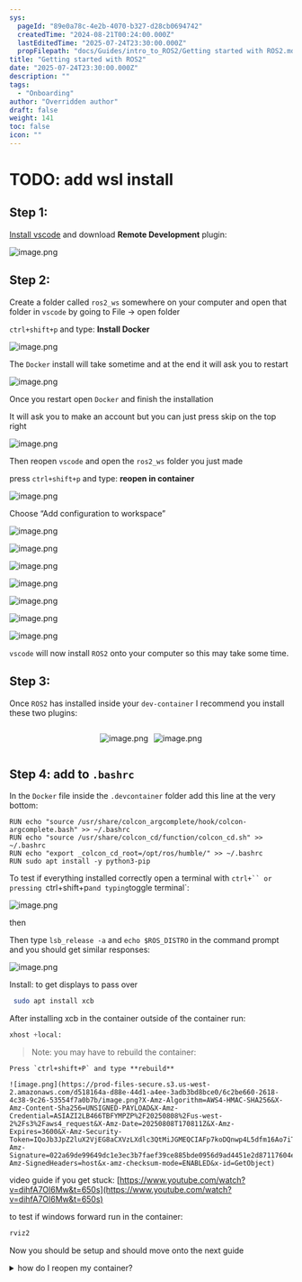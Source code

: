 ```yaml
---
sys:
  pageId: "89e0a78c-4e2b-4070-b327-d28cb0694742"
  createdTime: "2024-08-21T00:24:00.000Z"
  lastEditedTime: "2025-07-24T23:30:00.000Z"
  propFilepath: "docs/Guides/intro_to_ROS2/Getting started with ROS2.md"
title: "Getting started with ROS2"
date: "2025-07-24T23:30:00.000Z"
description: ""
tags:
  - "Onboarding"
author: "Overridden author"
draft: false
weight: 141
toc: false
icon: ""
---
```


# TODO: add wsl install

## Step 1:

[Install vscode](https://code.visualstudio.com/download) and download **Remote Development** plugin:

![image.png](https://prod-files-secure.s3.us-west-2.amazonaws.com/d518164a-d88e-44d1-a4ee-3adb3bd8bce0/efb52993-1881-4a40-b95e-6f020334f022/image.png?X-Amz-Algorithm=AWS4-HMAC-SHA256&X-Amz-Content-Sha256=UNSIGNED-PAYLOAD&X-Amz-Credential=ASIAZI2LB466XV3B4DUB%2F20250808%2Fus-west-2%2Fs3%2Faws4_request&X-Amz-Date=20250808T170805Z&X-Amz-Expires=3600&X-Amz-Security-Token=IQoJb3JpZ2luX2VjEG8aCXVzLXdlc3QtMiJGMEQCIFFXcezA9tMwWSzoqrxylf6voDDOb0Up7qRhTFYEorpaAiADOS7lbWXviVDASiMgLExUjeTO1fTDbLqw2wZNyMld0yqIBAio%2F%2F%2F%2F%2F%2F%2F%2F%2F%2F8BEAAaDDYzNzQyMzE4MzgwNSIMJnZ%2FTINjURYBfRnGKtwDPotTjlup1RuUKg%2FT0eaOkXaxRzVbU6QAYBoYcCbJ4%2Be60ZQ%2BrdxwtfN15mEvF7NjPpw0gps16CI0s2g8vKaFig3cviVge%2BPd9KUKb%2BxWUHN1KZLcHI5TVHU%2FMQ2gcL%2FpitRaWv0iQ15uH5IDbx8ka3u7WSdNx5gcOdetTwWYYkb1oHwlHRYI6Na%2B19GFRg%2BaTR0sCdkFbg8caAn57na4iFIpTBe%2BVYg5244Jmz4D6gUyghsTrn5%2BtCeOa%2Bb3mllGVoiAidDgKUk2H5WqaAC5E08ipZZAmQrTyREZiyYQZSASFST2U0NqnolzZOULJfmMHeikbfT9zSxTrBX7OWlFlU%2BriPJN2IrRnwDHPFynC4JOSd3kkQJWPHXmVnflPIBkItDhF1Dz%2BvwhpxgA5DgwB9Fl1nOL%2Fn5zCnktcoa6HzGGw%2BHRx9BzkB1837GERVnZOXXiVoykmnqv67fIz1V2qmQqVSGesaZi%2FbHvfRC5hO1U18tXVULPAw0BGq5OnpPibEg0wL3Z9ZwJjBDqFc%2BxCIoFudJuLX0Muihyv3fkJLQ4pTwu463qjxFLhJprRU1wjsoq2AToNoZrufDhN%2FkaTu1bda4LWbXhKFtzm95JUzrmCY%2Fa2aCZ2LJe0fMwuqfYxAY6pgGG20RR%2BfDzbOr9FbICd3vyv2spr2vjaJ%2BiQqVlVFwQzqWjKIC6KKWosSkwe1ioiVyLnX4ALXNA9zT9EOiclCP6SDb7HhPvpPSkSv7bJSgLzafFDpgMw3pqTB6i3wWqNvxp26DRBHg4RcJ%2FPFBD%2B%2BLMFtkD4mJoQ4VfAXtn4muyU4PwpWGg9H1ugVCbWx1a2kHGlf2TtYL0pK3uNz%2F0LCtuiAC9lyzq&X-Amz-Signature=a19785db29f1cd6704f404c31bf3f763b372c182c0a7ab28b70ee85c305307cf&X-Amz-SignedHeaders=host&x-amz-checksum-mode=ENABLED&x-id=GetObject)

## Step 2:

Create a folder called `ros2_ws` somewhere on your computer and open that folder in `vscode` by going to File → open folder 

`ctrl+shift+p` and type: **Install Docker**

![image.png](https://prod-files-secure.s3.us-west-2.amazonaws.com/d518164a-d88e-44d1-a4ee-3adb3bd8bce0/2269dc0e-1cd5-47ff-bceb-c04ad9b2eab0/image.png?X-Amz-Algorithm=AWS4-HMAC-SHA256&X-Amz-Content-Sha256=UNSIGNED-PAYLOAD&X-Amz-Credential=ASIAZI2LB466XV3B4DUB%2F20250808%2Fus-west-2%2Fs3%2Faws4_request&X-Amz-Date=20250808T170804Z&X-Amz-Expires=3600&X-Amz-Security-Token=IQoJb3JpZ2luX2VjEG8aCXVzLXdlc3QtMiJGMEQCIFFXcezA9tMwWSzoqrxylf6voDDOb0Up7qRhTFYEorpaAiADOS7lbWXviVDASiMgLExUjeTO1fTDbLqw2wZNyMld0yqIBAio%2F%2F%2F%2F%2F%2F%2F%2F%2F%2F8BEAAaDDYzNzQyMzE4MzgwNSIMJnZ%2FTINjURYBfRnGKtwDPotTjlup1RuUKg%2FT0eaOkXaxRzVbU6QAYBoYcCbJ4%2Be60ZQ%2BrdxwtfN15mEvF7NjPpw0gps16CI0s2g8vKaFig3cviVge%2BPd9KUKb%2BxWUHN1KZLcHI5TVHU%2FMQ2gcL%2FpitRaWv0iQ15uH5IDbx8ka3u7WSdNx5gcOdetTwWYYkb1oHwlHRYI6Na%2B19GFRg%2BaTR0sCdkFbg8caAn57na4iFIpTBe%2BVYg5244Jmz4D6gUyghsTrn5%2BtCeOa%2Bb3mllGVoiAidDgKUk2H5WqaAC5E08ipZZAmQrTyREZiyYQZSASFST2U0NqnolzZOULJfmMHeikbfT9zSxTrBX7OWlFlU%2BriPJN2IrRnwDHPFynC4JOSd3kkQJWPHXmVnflPIBkItDhF1Dz%2BvwhpxgA5DgwB9Fl1nOL%2Fn5zCnktcoa6HzGGw%2BHRx9BzkB1837GERVnZOXXiVoykmnqv67fIz1V2qmQqVSGesaZi%2FbHvfRC5hO1U18tXVULPAw0BGq5OnpPibEg0wL3Z9ZwJjBDqFc%2BxCIoFudJuLX0Muihyv3fkJLQ4pTwu463qjxFLhJprRU1wjsoq2AToNoZrufDhN%2FkaTu1bda4LWbXhKFtzm95JUzrmCY%2Fa2aCZ2LJe0fMwuqfYxAY6pgGG20RR%2BfDzbOr9FbICd3vyv2spr2vjaJ%2BiQqVlVFwQzqWjKIC6KKWosSkwe1ioiVyLnX4ALXNA9zT9EOiclCP6SDb7HhPvpPSkSv7bJSgLzafFDpgMw3pqTB6i3wWqNvxp26DRBHg4RcJ%2FPFBD%2B%2BLMFtkD4mJoQ4VfAXtn4muyU4PwpWGg9H1ugVCbWx1a2kHGlf2TtYL0pK3uNz%2F0LCtuiAC9lyzq&X-Amz-Signature=02f5f61d9faa9c5f5aba99559c84f1af0cf949125fdb48ac05c77f6dc3a93561&X-Amz-SignedHeaders=host&x-amz-checksum-mode=ENABLED&x-id=GetObject)

The `Docker` install will take sometime and at the end it will ask you to restart

![image.png](https://prod-files-secure.s3.us-west-2.amazonaws.com/d518164a-d88e-44d1-a4ee-3adb3bd8bce0/ed233f78-be33-4b1f-b89c-9c346c0e961e/image.png?X-Amz-Algorithm=AWS4-HMAC-SHA256&X-Amz-Content-Sha256=UNSIGNED-PAYLOAD&X-Amz-Credential=ASIAZI2LB466XV3B4DUB%2F20250808%2Fus-west-2%2Fs3%2Faws4_request&X-Amz-Date=20250808T170805Z&X-Amz-Expires=3600&X-Amz-Security-Token=IQoJb3JpZ2luX2VjEG8aCXVzLXdlc3QtMiJGMEQCIFFXcezA9tMwWSzoqrxylf6voDDOb0Up7qRhTFYEorpaAiADOS7lbWXviVDASiMgLExUjeTO1fTDbLqw2wZNyMld0yqIBAio%2F%2F%2F%2F%2F%2F%2F%2F%2F%2F8BEAAaDDYzNzQyMzE4MzgwNSIMJnZ%2FTINjURYBfRnGKtwDPotTjlup1RuUKg%2FT0eaOkXaxRzVbU6QAYBoYcCbJ4%2Be60ZQ%2BrdxwtfN15mEvF7NjPpw0gps16CI0s2g8vKaFig3cviVge%2BPd9KUKb%2BxWUHN1KZLcHI5TVHU%2FMQ2gcL%2FpitRaWv0iQ15uH5IDbx8ka3u7WSdNx5gcOdetTwWYYkb1oHwlHRYI6Na%2B19GFRg%2BaTR0sCdkFbg8caAn57na4iFIpTBe%2BVYg5244Jmz4D6gUyghsTrn5%2BtCeOa%2Bb3mllGVoiAidDgKUk2H5WqaAC5E08ipZZAmQrTyREZiyYQZSASFST2U0NqnolzZOULJfmMHeikbfT9zSxTrBX7OWlFlU%2BriPJN2IrRnwDHPFynC4JOSd3kkQJWPHXmVnflPIBkItDhF1Dz%2BvwhpxgA5DgwB9Fl1nOL%2Fn5zCnktcoa6HzGGw%2BHRx9BzkB1837GERVnZOXXiVoykmnqv67fIz1V2qmQqVSGesaZi%2FbHvfRC5hO1U18tXVULPAw0BGq5OnpPibEg0wL3Z9ZwJjBDqFc%2BxCIoFudJuLX0Muihyv3fkJLQ4pTwu463qjxFLhJprRU1wjsoq2AToNoZrufDhN%2FkaTu1bda4LWbXhKFtzm95JUzrmCY%2Fa2aCZ2LJe0fMwuqfYxAY6pgGG20RR%2BfDzbOr9FbICd3vyv2spr2vjaJ%2BiQqVlVFwQzqWjKIC6KKWosSkwe1ioiVyLnX4ALXNA9zT9EOiclCP6SDb7HhPvpPSkSv7bJSgLzafFDpgMw3pqTB6i3wWqNvxp26DRBHg4RcJ%2FPFBD%2B%2BLMFtkD4mJoQ4VfAXtn4muyU4PwpWGg9H1ugVCbWx1a2kHGlf2TtYL0pK3uNz%2F0LCtuiAC9lyzq&X-Amz-Signature=2d8f4f2d87a1e5d15ab5087d18a15e2b75fde35597d3c8a0594735705cd5e29b&X-Amz-SignedHeaders=host&x-amz-checksum-mode=ENABLED&x-id=GetObject)

Once you restart open `Docker` and finish the installation

It will ask you to make an account but you can just press skip on the top right

![image.png](https://prod-files-secure.s3.us-west-2.amazonaws.com/d518164a-d88e-44d1-a4ee-3adb3bd8bce0/21010ad9-1659-4fd9-9f59-9932a09b2a3d/image.png?X-Amz-Algorithm=AWS4-HMAC-SHA256&X-Amz-Content-Sha256=UNSIGNED-PAYLOAD&X-Amz-Credential=ASIAZI2LB466XV3B4DUB%2F20250808%2Fus-west-2%2Fs3%2Faws4_request&X-Amz-Date=20250808T170804Z&X-Amz-Expires=3600&X-Amz-Security-Token=IQoJb3JpZ2luX2VjEG8aCXVzLXdlc3QtMiJGMEQCIFFXcezA9tMwWSzoqrxylf6voDDOb0Up7qRhTFYEorpaAiADOS7lbWXviVDASiMgLExUjeTO1fTDbLqw2wZNyMld0yqIBAio%2F%2F%2F%2F%2F%2F%2F%2F%2F%2F8BEAAaDDYzNzQyMzE4MzgwNSIMJnZ%2FTINjURYBfRnGKtwDPotTjlup1RuUKg%2FT0eaOkXaxRzVbU6QAYBoYcCbJ4%2Be60ZQ%2BrdxwtfN15mEvF7NjPpw0gps16CI0s2g8vKaFig3cviVge%2BPd9KUKb%2BxWUHN1KZLcHI5TVHU%2FMQ2gcL%2FpitRaWv0iQ15uH5IDbx8ka3u7WSdNx5gcOdetTwWYYkb1oHwlHRYI6Na%2B19GFRg%2BaTR0sCdkFbg8caAn57na4iFIpTBe%2BVYg5244Jmz4D6gUyghsTrn5%2BtCeOa%2Bb3mllGVoiAidDgKUk2H5WqaAC5E08ipZZAmQrTyREZiyYQZSASFST2U0NqnolzZOULJfmMHeikbfT9zSxTrBX7OWlFlU%2BriPJN2IrRnwDHPFynC4JOSd3kkQJWPHXmVnflPIBkItDhF1Dz%2BvwhpxgA5DgwB9Fl1nOL%2Fn5zCnktcoa6HzGGw%2BHRx9BzkB1837GERVnZOXXiVoykmnqv67fIz1V2qmQqVSGesaZi%2FbHvfRC5hO1U18tXVULPAw0BGq5OnpPibEg0wL3Z9ZwJjBDqFc%2BxCIoFudJuLX0Muihyv3fkJLQ4pTwu463qjxFLhJprRU1wjsoq2AToNoZrufDhN%2FkaTu1bda4LWbXhKFtzm95JUzrmCY%2Fa2aCZ2LJe0fMwuqfYxAY6pgGG20RR%2BfDzbOr9FbICd3vyv2spr2vjaJ%2BiQqVlVFwQzqWjKIC6KKWosSkwe1ioiVyLnX4ALXNA9zT9EOiclCP6SDb7HhPvpPSkSv7bJSgLzafFDpgMw3pqTB6i3wWqNvxp26DRBHg4RcJ%2FPFBD%2B%2BLMFtkD4mJoQ4VfAXtn4muyU4PwpWGg9H1ugVCbWx1a2kHGlf2TtYL0pK3uNz%2F0LCtuiAC9lyzq&X-Amz-Signature=89a69083c278f26cdb0f63746c3932150cadc61df101499d27351f002033ea44&X-Amz-SignedHeaders=host&x-amz-checksum-mode=ENABLED&x-id=GetObject)

Then reopen `vscode` and open the `ros2_ws` folder you just made

press `ctrl+shift+p` and type: **reopen in container**

![image.png](https://prod-files-secure.s3.us-west-2.amazonaws.com/d518164a-d88e-44d1-a4ee-3adb3bd8bce0/4e93b8c2-41ad-488c-8095-c74205196118/image.png?X-Amz-Algorithm=AWS4-HMAC-SHA256&X-Amz-Content-Sha256=UNSIGNED-PAYLOAD&X-Amz-Credential=ASIAZI2LB466XV3B4DUB%2F20250808%2Fus-west-2%2Fs3%2Faws4_request&X-Amz-Date=20250808T170805Z&X-Amz-Expires=3600&X-Amz-Security-Token=IQoJb3JpZ2luX2VjEG8aCXVzLXdlc3QtMiJGMEQCIFFXcezA9tMwWSzoqrxylf6voDDOb0Up7qRhTFYEorpaAiADOS7lbWXviVDASiMgLExUjeTO1fTDbLqw2wZNyMld0yqIBAio%2F%2F%2F%2F%2F%2F%2F%2F%2F%2F8BEAAaDDYzNzQyMzE4MzgwNSIMJnZ%2FTINjURYBfRnGKtwDPotTjlup1RuUKg%2FT0eaOkXaxRzVbU6QAYBoYcCbJ4%2Be60ZQ%2BrdxwtfN15mEvF7NjPpw0gps16CI0s2g8vKaFig3cviVge%2BPd9KUKb%2BxWUHN1KZLcHI5TVHU%2FMQ2gcL%2FpitRaWv0iQ15uH5IDbx8ka3u7WSdNx5gcOdetTwWYYkb1oHwlHRYI6Na%2B19GFRg%2BaTR0sCdkFbg8caAn57na4iFIpTBe%2BVYg5244Jmz4D6gUyghsTrn5%2BtCeOa%2Bb3mllGVoiAidDgKUk2H5WqaAC5E08ipZZAmQrTyREZiyYQZSASFST2U0NqnolzZOULJfmMHeikbfT9zSxTrBX7OWlFlU%2BriPJN2IrRnwDHPFynC4JOSd3kkQJWPHXmVnflPIBkItDhF1Dz%2BvwhpxgA5DgwB9Fl1nOL%2Fn5zCnktcoa6HzGGw%2BHRx9BzkB1837GERVnZOXXiVoykmnqv67fIz1V2qmQqVSGesaZi%2FbHvfRC5hO1U18tXVULPAw0BGq5OnpPibEg0wL3Z9ZwJjBDqFc%2BxCIoFudJuLX0Muihyv3fkJLQ4pTwu463qjxFLhJprRU1wjsoq2AToNoZrufDhN%2FkaTu1bda4LWbXhKFtzm95JUzrmCY%2Fa2aCZ2LJe0fMwuqfYxAY6pgGG20RR%2BfDzbOr9FbICd3vyv2spr2vjaJ%2BiQqVlVFwQzqWjKIC6KKWosSkwe1ioiVyLnX4ALXNA9zT9EOiclCP6SDb7HhPvpPSkSv7bJSgLzafFDpgMw3pqTB6i3wWqNvxp26DRBHg4RcJ%2FPFBD%2B%2BLMFtkD4mJoQ4VfAXtn4muyU4PwpWGg9H1ugVCbWx1a2kHGlf2TtYL0pK3uNz%2F0LCtuiAC9lyzq&X-Amz-Signature=3dc95fe012ec6efdce735219276c4291442177e7c58ae609700f545a1222fd9e&X-Amz-SignedHeaders=host&x-amz-checksum-mode=ENABLED&x-id=GetObject)

Choose “Add configuration to workspace”

![image.png](https://prod-files-secure.s3.us-west-2.amazonaws.com/d518164a-d88e-44d1-a4ee-3adb3bd8bce0/9560b282-5060-4989-ba37-97e7b2c22476/image.png?X-Amz-Algorithm=AWS4-HMAC-SHA256&X-Amz-Content-Sha256=UNSIGNED-PAYLOAD&X-Amz-Credential=ASIAZI2LB466XV3B4DUB%2F20250808%2Fus-west-2%2Fs3%2Faws4_request&X-Amz-Date=20250808T170804Z&X-Amz-Expires=3600&X-Amz-Security-Token=IQoJb3JpZ2luX2VjEG8aCXVzLXdlc3QtMiJGMEQCIFFXcezA9tMwWSzoqrxylf6voDDOb0Up7qRhTFYEorpaAiADOS7lbWXviVDASiMgLExUjeTO1fTDbLqw2wZNyMld0yqIBAio%2F%2F%2F%2F%2F%2F%2F%2F%2F%2F8BEAAaDDYzNzQyMzE4MzgwNSIMJnZ%2FTINjURYBfRnGKtwDPotTjlup1RuUKg%2FT0eaOkXaxRzVbU6QAYBoYcCbJ4%2Be60ZQ%2BrdxwtfN15mEvF7NjPpw0gps16CI0s2g8vKaFig3cviVge%2BPd9KUKb%2BxWUHN1KZLcHI5TVHU%2FMQ2gcL%2FpitRaWv0iQ15uH5IDbx8ka3u7WSdNx5gcOdetTwWYYkb1oHwlHRYI6Na%2B19GFRg%2BaTR0sCdkFbg8caAn57na4iFIpTBe%2BVYg5244Jmz4D6gUyghsTrn5%2BtCeOa%2Bb3mllGVoiAidDgKUk2H5WqaAC5E08ipZZAmQrTyREZiyYQZSASFST2U0NqnolzZOULJfmMHeikbfT9zSxTrBX7OWlFlU%2BriPJN2IrRnwDHPFynC4JOSd3kkQJWPHXmVnflPIBkItDhF1Dz%2BvwhpxgA5DgwB9Fl1nOL%2Fn5zCnktcoa6HzGGw%2BHRx9BzkB1837GERVnZOXXiVoykmnqv67fIz1V2qmQqVSGesaZi%2FbHvfRC5hO1U18tXVULPAw0BGq5OnpPibEg0wL3Z9ZwJjBDqFc%2BxCIoFudJuLX0Muihyv3fkJLQ4pTwu463qjxFLhJprRU1wjsoq2AToNoZrufDhN%2FkaTu1bda4LWbXhKFtzm95JUzrmCY%2Fa2aCZ2LJe0fMwuqfYxAY6pgGG20RR%2BfDzbOr9FbICd3vyv2spr2vjaJ%2BiQqVlVFwQzqWjKIC6KKWosSkwe1ioiVyLnX4ALXNA9zT9EOiclCP6SDb7HhPvpPSkSv7bJSgLzafFDpgMw3pqTB6i3wWqNvxp26DRBHg4RcJ%2FPFBD%2B%2BLMFtkD4mJoQ4VfAXtn4muyU4PwpWGg9H1ugVCbWx1a2kHGlf2TtYL0pK3uNz%2F0LCtuiAC9lyzq&X-Amz-Signature=41380107bb76a550507b4563cfebfd96959dd390d5348521c9bcec8177953407&X-Amz-SignedHeaders=host&x-amz-checksum-mode=ENABLED&x-id=GetObject)

![image.png](https://prod-files-secure.s3.us-west-2.amazonaws.com/d518164a-d88e-44d1-a4ee-3adb3bd8bce0/2ee63f81-886b-48e8-a553-dc6e5eac99e4/image.png?X-Amz-Algorithm=AWS4-HMAC-SHA256&X-Amz-Content-Sha256=UNSIGNED-PAYLOAD&X-Amz-Credential=ASIAZI2LB466XV3B4DUB%2F20250808%2Fus-west-2%2Fs3%2Faws4_request&X-Amz-Date=20250808T170805Z&X-Amz-Expires=3600&X-Amz-Security-Token=IQoJb3JpZ2luX2VjEG8aCXVzLXdlc3QtMiJGMEQCIFFXcezA9tMwWSzoqrxylf6voDDOb0Up7qRhTFYEorpaAiADOS7lbWXviVDASiMgLExUjeTO1fTDbLqw2wZNyMld0yqIBAio%2F%2F%2F%2F%2F%2F%2F%2F%2F%2F8BEAAaDDYzNzQyMzE4MzgwNSIMJnZ%2FTINjURYBfRnGKtwDPotTjlup1RuUKg%2FT0eaOkXaxRzVbU6QAYBoYcCbJ4%2Be60ZQ%2BrdxwtfN15mEvF7NjPpw0gps16CI0s2g8vKaFig3cviVge%2BPd9KUKb%2BxWUHN1KZLcHI5TVHU%2FMQ2gcL%2FpitRaWv0iQ15uH5IDbx8ka3u7WSdNx5gcOdetTwWYYkb1oHwlHRYI6Na%2B19GFRg%2BaTR0sCdkFbg8caAn57na4iFIpTBe%2BVYg5244Jmz4D6gUyghsTrn5%2BtCeOa%2Bb3mllGVoiAidDgKUk2H5WqaAC5E08ipZZAmQrTyREZiyYQZSASFST2U0NqnolzZOULJfmMHeikbfT9zSxTrBX7OWlFlU%2BriPJN2IrRnwDHPFynC4JOSd3kkQJWPHXmVnflPIBkItDhF1Dz%2BvwhpxgA5DgwB9Fl1nOL%2Fn5zCnktcoa6HzGGw%2BHRx9BzkB1837GERVnZOXXiVoykmnqv67fIz1V2qmQqVSGesaZi%2FbHvfRC5hO1U18tXVULPAw0BGq5OnpPibEg0wL3Z9ZwJjBDqFc%2BxCIoFudJuLX0Muihyv3fkJLQ4pTwu463qjxFLhJprRU1wjsoq2AToNoZrufDhN%2FkaTu1bda4LWbXhKFtzm95JUzrmCY%2Fa2aCZ2LJe0fMwuqfYxAY6pgGG20RR%2BfDzbOr9FbICd3vyv2spr2vjaJ%2BiQqVlVFwQzqWjKIC6KKWosSkwe1ioiVyLnX4ALXNA9zT9EOiclCP6SDb7HhPvpPSkSv7bJSgLzafFDpgMw3pqTB6i3wWqNvxp26DRBHg4RcJ%2FPFBD%2B%2BLMFtkD4mJoQ4VfAXtn4muyU4PwpWGg9H1ugVCbWx1a2kHGlf2TtYL0pK3uNz%2F0LCtuiAC9lyzq&X-Amz-Signature=abbc025593528a386017d5f37d78e12f60c458bd1adb22988491f5da968f8e1f&X-Amz-SignedHeaders=host&x-amz-checksum-mode=ENABLED&x-id=GetObject)

![image.png](https://prod-files-secure.s3.us-west-2.amazonaws.com/d518164a-d88e-44d1-a4ee-3adb3bd8bce0/e0fd626c-c8b6-4b2c-95d1-fa4c26514504/image.png?X-Amz-Algorithm=AWS4-HMAC-SHA256&X-Amz-Content-Sha256=UNSIGNED-PAYLOAD&X-Amz-Credential=ASIAZI2LB466XV3B4DUB%2F20250808%2Fus-west-2%2Fs3%2Faws4_request&X-Amz-Date=20250808T170805Z&X-Amz-Expires=3600&X-Amz-Security-Token=IQoJb3JpZ2luX2VjEG8aCXVzLXdlc3QtMiJGMEQCIFFXcezA9tMwWSzoqrxylf6voDDOb0Up7qRhTFYEorpaAiADOS7lbWXviVDASiMgLExUjeTO1fTDbLqw2wZNyMld0yqIBAio%2F%2F%2F%2F%2F%2F%2F%2F%2F%2F8BEAAaDDYzNzQyMzE4MzgwNSIMJnZ%2FTINjURYBfRnGKtwDPotTjlup1RuUKg%2FT0eaOkXaxRzVbU6QAYBoYcCbJ4%2Be60ZQ%2BrdxwtfN15mEvF7NjPpw0gps16CI0s2g8vKaFig3cviVge%2BPd9KUKb%2BxWUHN1KZLcHI5TVHU%2FMQ2gcL%2FpitRaWv0iQ15uH5IDbx8ka3u7WSdNx5gcOdetTwWYYkb1oHwlHRYI6Na%2B19GFRg%2BaTR0sCdkFbg8caAn57na4iFIpTBe%2BVYg5244Jmz4D6gUyghsTrn5%2BtCeOa%2Bb3mllGVoiAidDgKUk2H5WqaAC5E08ipZZAmQrTyREZiyYQZSASFST2U0NqnolzZOULJfmMHeikbfT9zSxTrBX7OWlFlU%2BriPJN2IrRnwDHPFynC4JOSd3kkQJWPHXmVnflPIBkItDhF1Dz%2BvwhpxgA5DgwB9Fl1nOL%2Fn5zCnktcoa6HzGGw%2BHRx9BzkB1837GERVnZOXXiVoykmnqv67fIz1V2qmQqVSGesaZi%2FbHvfRC5hO1U18tXVULPAw0BGq5OnpPibEg0wL3Z9ZwJjBDqFc%2BxCIoFudJuLX0Muihyv3fkJLQ4pTwu463qjxFLhJprRU1wjsoq2AToNoZrufDhN%2FkaTu1bda4LWbXhKFtzm95JUzrmCY%2Fa2aCZ2LJe0fMwuqfYxAY6pgGG20RR%2BfDzbOr9FbICd3vyv2spr2vjaJ%2BiQqVlVFwQzqWjKIC6KKWosSkwe1ioiVyLnX4ALXNA9zT9EOiclCP6SDb7HhPvpPSkSv7bJSgLzafFDpgMw3pqTB6i3wWqNvxp26DRBHg4RcJ%2FPFBD%2B%2BLMFtkD4mJoQ4VfAXtn4muyU4PwpWGg9H1ugVCbWx1a2kHGlf2TtYL0pK3uNz%2F0LCtuiAC9lyzq&X-Amz-Signature=aa3ea624de3f46b55d0de5ecfea0d05fdf5493920a064ed4687aff17c12bfdab&X-Amz-SignedHeaders=host&x-amz-checksum-mode=ENABLED&x-id=GetObject)

![image.png](https://prod-files-secure.s3.us-west-2.amazonaws.com/d518164a-d88e-44d1-a4ee-3adb3bd8bce0/a2e13f50-d2ab-4719-a4c2-7ced634bfc9d/image.png?X-Amz-Algorithm=AWS4-HMAC-SHA256&X-Amz-Content-Sha256=UNSIGNED-PAYLOAD&X-Amz-Credential=ASIAZI2LB466XV3B4DUB%2F20250808%2Fus-west-2%2Fs3%2Faws4_request&X-Amz-Date=20250808T170805Z&X-Amz-Expires=3600&X-Amz-Security-Token=IQoJb3JpZ2luX2VjEG8aCXVzLXdlc3QtMiJGMEQCIFFXcezA9tMwWSzoqrxylf6voDDOb0Up7qRhTFYEorpaAiADOS7lbWXviVDASiMgLExUjeTO1fTDbLqw2wZNyMld0yqIBAio%2F%2F%2F%2F%2F%2F%2F%2F%2F%2F8BEAAaDDYzNzQyMzE4MzgwNSIMJnZ%2FTINjURYBfRnGKtwDPotTjlup1RuUKg%2FT0eaOkXaxRzVbU6QAYBoYcCbJ4%2Be60ZQ%2BrdxwtfN15mEvF7NjPpw0gps16CI0s2g8vKaFig3cviVge%2BPd9KUKb%2BxWUHN1KZLcHI5TVHU%2FMQ2gcL%2FpitRaWv0iQ15uH5IDbx8ka3u7WSdNx5gcOdetTwWYYkb1oHwlHRYI6Na%2B19GFRg%2BaTR0sCdkFbg8caAn57na4iFIpTBe%2BVYg5244Jmz4D6gUyghsTrn5%2BtCeOa%2Bb3mllGVoiAidDgKUk2H5WqaAC5E08ipZZAmQrTyREZiyYQZSASFST2U0NqnolzZOULJfmMHeikbfT9zSxTrBX7OWlFlU%2BriPJN2IrRnwDHPFynC4JOSd3kkQJWPHXmVnflPIBkItDhF1Dz%2BvwhpxgA5DgwB9Fl1nOL%2Fn5zCnktcoa6HzGGw%2BHRx9BzkB1837GERVnZOXXiVoykmnqv67fIz1V2qmQqVSGesaZi%2FbHvfRC5hO1U18tXVULPAw0BGq5OnpPibEg0wL3Z9ZwJjBDqFc%2BxCIoFudJuLX0Muihyv3fkJLQ4pTwu463qjxFLhJprRU1wjsoq2AToNoZrufDhN%2FkaTu1bda4LWbXhKFtzm95JUzrmCY%2Fa2aCZ2LJe0fMwuqfYxAY6pgGG20RR%2BfDzbOr9FbICd3vyv2spr2vjaJ%2BiQqVlVFwQzqWjKIC6KKWosSkwe1ioiVyLnX4ALXNA9zT9EOiclCP6SDb7HhPvpPSkSv7bJSgLzafFDpgMw3pqTB6i3wWqNvxp26DRBHg4RcJ%2FPFBD%2B%2BLMFtkD4mJoQ4VfAXtn4muyU4PwpWGg9H1ugVCbWx1a2kHGlf2TtYL0pK3uNz%2F0LCtuiAC9lyzq&X-Amz-Signature=57dc48e509e4245d1ad24be8677ce18b18b63a7bca77c87337d70ecd82d7a173&X-Amz-SignedHeaders=host&x-amz-checksum-mode=ENABLED&x-id=GetObject)

![image.png](https://prod-files-secure.s3.us-west-2.amazonaws.com/d518164a-d88e-44d1-a4ee-3adb3bd8bce0/6cc478ad-aaba-4bf7-9fcc-403277ab896c/image.png?X-Amz-Algorithm=AWS4-HMAC-SHA256&X-Amz-Content-Sha256=UNSIGNED-PAYLOAD&X-Amz-Credential=ASIAZI2LB466XV3B4DUB%2F20250808%2Fus-west-2%2Fs3%2Faws4_request&X-Amz-Date=20250808T170805Z&X-Amz-Expires=3600&X-Amz-Security-Token=IQoJb3JpZ2luX2VjEG8aCXVzLXdlc3QtMiJGMEQCIFFXcezA9tMwWSzoqrxylf6voDDOb0Up7qRhTFYEorpaAiADOS7lbWXviVDASiMgLExUjeTO1fTDbLqw2wZNyMld0yqIBAio%2F%2F%2F%2F%2F%2F%2F%2F%2F%2F8BEAAaDDYzNzQyMzE4MzgwNSIMJnZ%2FTINjURYBfRnGKtwDPotTjlup1RuUKg%2FT0eaOkXaxRzVbU6QAYBoYcCbJ4%2Be60ZQ%2BrdxwtfN15mEvF7NjPpw0gps16CI0s2g8vKaFig3cviVge%2BPd9KUKb%2BxWUHN1KZLcHI5TVHU%2FMQ2gcL%2FpitRaWv0iQ15uH5IDbx8ka3u7WSdNx5gcOdetTwWYYkb1oHwlHRYI6Na%2B19GFRg%2BaTR0sCdkFbg8caAn57na4iFIpTBe%2BVYg5244Jmz4D6gUyghsTrn5%2BtCeOa%2Bb3mllGVoiAidDgKUk2H5WqaAC5E08ipZZAmQrTyREZiyYQZSASFST2U0NqnolzZOULJfmMHeikbfT9zSxTrBX7OWlFlU%2BriPJN2IrRnwDHPFynC4JOSd3kkQJWPHXmVnflPIBkItDhF1Dz%2BvwhpxgA5DgwB9Fl1nOL%2Fn5zCnktcoa6HzGGw%2BHRx9BzkB1837GERVnZOXXiVoykmnqv67fIz1V2qmQqVSGesaZi%2FbHvfRC5hO1U18tXVULPAw0BGq5OnpPibEg0wL3Z9ZwJjBDqFc%2BxCIoFudJuLX0Muihyv3fkJLQ4pTwu463qjxFLhJprRU1wjsoq2AToNoZrufDhN%2FkaTu1bda4LWbXhKFtzm95JUzrmCY%2Fa2aCZ2LJe0fMwuqfYxAY6pgGG20RR%2BfDzbOr9FbICd3vyv2spr2vjaJ%2BiQqVlVFwQzqWjKIC6KKWosSkwe1ioiVyLnX4ALXNA9zT9EOiclCP6SDb7HhPvpPSkSv7bJSgLzafFDpgMw3pqTB6i3wWqNvxp26DRBHg4RcJ%2FPFBD%2B%2BLMFtkD4mJoQ4VfAXtn4muyU4PwpWGg9H1ugVCbWx1a2kHGlf2TtYL0pK3uNz%2F0LCtuiAC9lyzq&X-Amz-Signature=1ecb232e92b77da506da9a3065c4dcf15474476958b1a7782a589f8ddb94385c&X-Amz-SignedHeaders=host&x-amz-checksum-mode=ENABLED&x-id=GetObject)

![image.png](https://prod-files-secure.s3.us-west-2.amazonaws.com/d518164a-d88e-44d1-a4ee-3adb3bd8bce0/53255b28-f75e-430f-b9e3-c0ac8577e42b/image.png?X-Amz-Algorithm=AWS4-HMAC-SHA256&X-Amz-Content-Sha256=UNSIGNED-PAYLOAD&X-Amz-Credential=ASIAZI2LB466XV3B4DUB%2F20250808%2Fus-west-2%2Fs3%2Faws4_request&X-Amz-Date=20250808T170805Z&X-Amz-Expires=3600&X-Amz-Security-Token=IQoJb3JpZ2luX2VjEG8aCXVzLXdlc3QtMiJGMEQCIFFXcezA9tMwWSzoqrxylf6voDDOb0Up7qRhTFYEorpaAiADOS7lbWXviVDASiMgLExUjeTO1fTDbLqw2wZNyMld0yqIBAio%2F%2F%2F%2F%2F%2F%2F%2F%2F%2F8BEAAaDDYzNzQyMzE4MzgwNSIMJnZ%2FTINjURYBfRnGKtwDPotTjlup1RuUKg%2FT0eaOkXaxRzVbU6QAYBoYcCbJ4%2Be60ZQ%2BrdxwtfN15mEvF7NjPpw0gps16CI0s2g8vKaFig3cviVge%2BPd9KUKb%2BxWUHN1KZLcHI5TVHU%2FMQ2gcL%2FpitRaWv0iQ15uH5IDbx8ka3u7WSdNx5gcOdetTwWYYkb1oHwlHRYI6Na%2B19GFRg%2BaTR0sCdkFbg8caAn57na4iFIpTBe%2BVYg5244Jmz4D6gUyghsTrn5%2BtCeOa%2Bb3mllGVoiAidDgKUk2H5WqaAC5E08ipZZAmQrTyREZiyYQZSASFST2U0NqnolzZOULJfmMHeikbfT9zSxTrBX7OWlFlU%2BriPJN2IrRnwDHPFynC4JOSd3kkQJWPHXmVnflPIBkItDhF1Dz%2BvwhpxgA5DgwB9Fl1nOL%2Fn5zCnktcoa6HzGGw%2BHRx9BzkB1837GERVnZOXXiVoykmnqv67fIz1V2qmQqVSGesaZi%2FbHvfRC5hO1U18tXVULPAw0BGq5OnpPibEg0wL3Z9ZwJjBDqFc%2BxCIoFudJuLX0Muihyv3fkJLQ4pTwu463qjxFLhJprRU1wjsoq2AToNoZrufDhN%2FkaTu1bda4LWbXhKFtzm95JUzrmCY%2Fa2aCZ2LJe0fMwuqfYxAY6pgGG20RR%2BfDzbOr9FbICd3vyv2spr2vjaJ%2BiQqVlVFwQzqWjKIC6KKWosSkwe1ioiVyLnX4ALXNA9zT9EOiclCP6SDb7HhPvpPSkSv7bJSgLzafFDpgMw3pqTB6i3wWqNvxp26DRBHg4RcJ%2FPFBD%2B%2BLMFtkD4mJoQ4VfAXtn4muyU4PwpWGg9H1ugVCbWx1a2kHGlf2TtYL0pK3uNz%2F0LCtuiAC9lyzq&X-Amz-Signature=843f94d6cb82b07b6b22ca5192a622cd31d41bb67909d64d3a38ce40c1017586&X-Amz-SignedHeaders=host&x-amz-checksum-mode=ENABLED&x-id=GetObject)

![image.png](https://prod-files-secure.s3.us-west-2.amazonaws.com/d518164a-d88e-44d1-a4ee-3adb3bd8bce0/7c562767-5af9-4ffb-97d1-327bcdf4ee00/image.png?X-Amz-Algorithm=AWS4-HMAC-SHA256&X-Amz-Content-Sha256=UNSIGNED-PAYLOAD&X-Amz-Credential=ASIAZI2LB466XV3B4DUB%2F20250808%2Fus-west-2%2Fs3%2Faws4_request&X-Amz-Date=20250808T170804Z&X-Amz-Expires=3600&X-Amz-Security-Token=IQoJb3JpZ2luX2VjEG8aCXVzLXdlc3QtMiJGMEQCIFFXcezA9tMwWSzoqrxylf6voDDOb0Up7qRhTFYEorpaAiADOS7lbWXviVDASiMgLExUjeTO1fTDbLqw2wZNyMld0yqIBAio%2F%2F%2F%2F%2F%2F%2F%2F%2F%2F8BEAAaDDYzNzQyMzE4MzgwNSIMJnZ%2FTINjURYBfRnGKtwDPotTjlup1RuUKg%2FT0eaOkXaxRzVbU6QAYBoYcCbJ4%2Be60ZQ%2BrdxwtfN15mEvF7NjPpw0gps16CI0s2g8vKaFig3cviVge%2BPd9KUKb%2BxWUHN1KZLcHI5TVHU%2FMQ2gcL%2FpitRaWv0iQ15uH5IDbx8ka3u7WSdNx5gcOdetTwWYYkb1oHwlHRYI6Na%2B19GFRg%2BaTR0sCdkFbg8caAn57na4iFIpTBe%2BVYg5244Jmz4D6gUyghsTrn5%2BtCeOa%2Bb3mllGVoiAidDgKUk2H5WqaAC5E08ipZZAmQrTyREZiyYQZSASFST2U0NqnolzZOULJfmMHeikbfT9zSxTrBX7OWlFlU%2BriPJN2IrRnwDHPFynC4JOSd3kkQJWPHXmVnflPIBkItDhF1Dz%2BvwhpxgA5DgwB9Fl1nOL%2Fn5zCnktcoa6HzGGw%2BHRx9BzkB1837GERVnZOXXiVoykmnqv67fIz1V2qmQqVSGesaZi%2FbHvfRC5hO1U18tXVULPAw0BGq5OnpPibEg0wL3Z9ZwJjBDqFc%2BxCIoFudJuLX0Muihyv3fkJLQ4pTwu463qjxFLhJprRU1wjsoq2AToNoZrufDhN%2FkaTu1bda4LWbXhKFtzm95JUzrmCY%2Fa2aCZ2LJe0fMwuqfYxAY6pgGG20RR%2BfDzbOr9FbICd3vyv2spr2vjaJ%2BiQqVlVFwQzqWjKIC6KKWosSkwe1ioiVyLnX4ALXNA9zT9EOiclCP6SDb7HhPvpPSkSv7bJSgLzafFDpgMw3pqTB6i3wWqNvxp26DRBHg4RcJ%2FPFBD%2B%2BLMFtkD4mJoQ4VfAXtn4muyU4PwpWGg9H1ugVCbWx1a2kHGlf2TtYL0pK3uNz%2F0LCtuiAC9lyzq&X-Amz-Signature=38722c5bc4d56b41be1456c93c3ae9d223f6bf07595ae0049de6b6eac3d9dbdb&X-Amz-SignedHeaders=host&x-amz-checksum-mode=ENABLED&x-id=GetObject)

`vscode` will now install `ROS2` onto your computer so this may take some time.

## Step 3:

Once `ROS2` has installed inside your `dev-container` I recommend you install these two plugins:

<div style="display: flex;flex-direction: row; column-gap:10px; max-width: 630px;justify-content: center;">
<div>

![image.png](https://prod-files-secure.s3.us-west-2.amazonaws.com/d518164a-d88e-44d1-a4ee-3adb3bd8bce0/3fc3d550-5a54-4ba1-ba6b-faa01cdb7369/image.png?X-Amz-Algorithm=AWS4-HMAC-SHA256&X-Amz-Content-Sha256=UNSIGNED-PAYLOAD&X-Amz-Credential=ASIAZI2LB466YHZLGYQW%2F20250808%2Fus-west-2%2Fs3%2Faws4_request&X-Amz-Date=20250808T170810Z&X-Amz-Expires=3600&X-Amz-Security-Token=IQoJb3JpZ2luX2VjEG8aCXVzLXdlc3QtMiJHMEUCIQD2lOF7QXn1kqB1GxUjzyoc90Mouq51BmsjiBqgE9AfcgIgYFYjB30ex2aokb%2Fj22i%2FyKiR3FjpkIqSy5irudag1YYqiAQIqP%2F%2F%2F%2F%2F%2F%2F%2F%2F%2FARAAGgw2Mzc0MjMxODM4MDUiDHZoCTuXxyjcLzl2dCrcAyVaE%2BCJeVCNIPwFZnLl2CX6SmDahxHbdfpUbA%2FSpsZtIvvp3XFX16O46czEXBAHyIAi157Dj3MP9rpobYgO3Pfkr0WZbtxPtJMpCrGCp75dq%2F9TBivi%2B541f3rpCNfAfd3dQ7pLNKjLpAvN0fvJ4k4tOkJ2au%2FCwI7XBxXXn0XBBc08AhjGPZrqDwgPRk1yfA2Mk85CGptj1N%2F3o7h1%2FHzYREO8VNsOwPFLAmpGg9qH8zZBnZHaUEs1CBiq93%2B5wa3RJiJkN0ynEEpJ0TTfaWhYte%2FRKXjTPenGpj0cct4iwSOgyyDkm%2FqZobUR49JtwY1lf0yT3OL8lOTec4NiXoe8EtlSZfzl6hAV246zVeKBQjvjxmG%2FsGhFekXszxGj5MfIguKEbY7ekhhL55YGgyvJn0RcsRH7vA2N64aaE%2BfXd0qqZOsHycxHVM2K4qrhmWq8C9HDpKUxasPGg8OZcX4EsM7jZ3yPwqcbuwxFZvk0ergPUJjPpg%2FP3MlyraJzCW46EALM0kTf5YI0uJsc%2FXxxUsEcUovHRJMqQQn%2BXcY0%2BsEHRd4YJ4%2FnNOGmeS7dbNQ8d49L24ryRpUXf5UAeCJtZWbmnNeeGTeggykqM3IEg2gXbwvxj1jGk9mMMIGn2MQGOqUB3lIWjrhI3zh609whcsi2V7rQq1NrbmGzh53CwIz7m8%2BCxpPoK%2Bd0I8DKx0D5i349pbkkGXKdjRt6iyo9ngrDJOiz6TTHoYmnchSv26iic9GG1ShTEkZ%2FAVlOZ3OWCmpk65OGcLedRin9YWe9ZGPXrkJSPhkN%2BAIH2%2FrkspMi4oWeg9MfFAH0l0Zkmv7Had3e7N3n%2F8z3w%2BYgdfXUkX2mH%2BIRfKXq&X-Amz-Signature=f7aee62ede343ac4232cb2d686a8a2a27b1f0c81bc28e8bccdb0a17c6a82b4b7&X-Amz-SignedHeaders=host&x-amz-checksum-mode=ENABLED&x-id=GetObject)

</div>
<div>

![image.png](https://prod-files-secure.s3.us-west-2.amazonaws.com/d518164a-d88e-44d1-a4ee-3adb3bd8bce0/d994cc66-13c2-4093-a5a3-f84cf4601a82/image.png?X-Amz-Algorithm=AWS4-HMAC-SHA256&X-Amz-Content-Sha256=UNSIGNED-PAYLOAD&X-Amz-Credential=ASIAZI2LB466XZWO3WWX%2F20250808%2Fus-west-2%2Fs3%2Faws4_request&X-Amz-Date=20250808T170810Z&X-Amz-Expires=3600&X-Amz-Security-Token=IQoJb3JpZ2luX2VjEG8aCXVzLXdlc3QtMiJHMEUCIGPG%2FxOk%2Fh9hkPSKU4%2BPAg7qKQsDU91%2BwGMqAxj3SNhcAiEAyYWrCGBjN2%2F3HHsP0%2F%2FXuVXWaqRIn%2FKwriKZgKa77QsqiAQIqP%2F%2F%2F%2F%2F%2F%2F%2F%2F%2FARAAGgw2Mzc0MjMxODM4MDUiDNVO8rNvkn%2F535lxdircA69UAb%2F1nKzVp7nt5uaMPwBGHF457unEP4LQR9lDF4YEhh%2FIhj0N8M8sVH8U0vNhBguny3zBsHbKJJFXKgiDNrAbtr5GRB%2BrcKdcwQLXY8ENlzT%2F%2F0zXKY72cQt3tO%2B7WYym%2FbwjUW8AAsGNpSYJcykktloqlbWpIfQhiceSdCYod73XlnTShDREpMzQHWsTGfbSS%2BfVC9RLDLF2%2BzsNPUnKMPgyed462AyCF3OGUljnJqcJBxMldOqSgKCEINHj2LxkdCpF3uAsIYtYHoKSq7fMHSv%2Bx6sCvPNnJeUmlDhp4bll%2BES3gsf9R2LO6CA%2FSxpIGw4hvDtXEKvlYs1IDOTf9hAA14RT6KDciWej%2FJ4eMjQC08UTTEencofQ9I8dm%2FjgWREnbLM3jU3l9HXJFOuJTNYlfIlXmeFt2qIUTSnsgNEDgFCHHd3g2BEN8fl5QX4REBT2iwYshfHRRrYgExBPMxgnH8eODi%2FgNQu2d17%2BgCzimMIp9yel5aJ3CL2hzgvsVc3kPuqDuuVu4biwoZ0gty56w%2Fv7uMOyh4hj6QvAFESCKu1WETk7P8EtfJFBSF1ZM2fsFR9YE4Wr60Qrvr80EHKBsd0O62u3DlgoeHrPIaz%2BNeBfbYxzDl39MNun2MQGOqUBJHWS9f%2FLaj8Mnm0ECVjUbBuV5or0ocXjeKSQ71QYC0lhH3rZuKFLMcEiaL4But8qmGqTiY5%2B7JQEo%2BgkI4j2558ywmo2%2Fql5ve1JSj8oMEh4mFJJk%2FqE95rIv4f6dFQmNZLjG0Rw4FhdAVcdshi2CWt9V8326E0yH6yhE6bv5lt%2FDqU8Jn3UENs9%2BYeI7%2B6elH3vq8zWm4t71fu6XmnbJgt8XCnC&X-Amz-Signature=b2d2b119864207b7bafb8fa1e09956889d743d76355cb943c2350b1ff6847f3e&X-Amz-SignedHeaders=host&x-amz-checksum-mode=ENABLED&x-id=GetObject)

</div>
</div>

## Step 4: add to `.bashrc`

In the `Docker` file inside the `.devcontainer` folder add this line at the very bottom: 

```docker
RUN echo "source /usr/share/colcon_argcomplete/hook/colcon-argcomplete.bash" >> ~/.bashrc
RUN echo "source /usr/share/colcon_cd/function/colcon_cd.sh" >> ~/.bashrc
RUN echo "export _colcon_cd_root=/opt/ros/humble/" >> ~/.bashrc
RUN sudo apt install -y python3-pip 
```

To test if everything installed correctly open a terminal with `ctrl+`` or pressing `ctrl+shift+p` and typing `toggle terminal`:

![image.png](https://prod-files-secure.s3.us-west-2.amazonaws.com/d518164a-d88e-44d1-a4ee-3adb3bd8bce0/6a4943d8-b04e-4c02-9a58-775f3384d1a5/image.png?X-Amz-Algorithm=AWS4-HMAC-SHA256&X-Amz-Content-Sha256=UNSIGNED-PAYLOAD&X-Amz-Credential=ASIAZI2LB466XV3B4DUB%2F20250808%2Fus-west-2%2Fs3%2Faws4_request&X-Amz-Date=20250808T170805Z&X-Amz-Expires=3600&X-Amz-Security-Token=IQoJb3JpZ2luX2VjEG8aCXVzLXdlc3QtMiJGMEQCIFFXcezA9tMwWSzoqrxylf6voDDOb0Up7qRhTFYEorpaAiADOS7lbWXviVDASiMgLExUjeTO1fTDbLqw2wZNyMld0yqIBAio%2F%2F%2F%2F%2F%2F%2F%2F%2F%2F8BEAAaDDYzNzQyMzE4MzgwNSIMJnZ%2FTINjURYBfRnGKtwDPotTjlup1RuUKg%2FT0eaOkXaxRzVbU6QAYBoYcCbJ4%2Be60ZQ%2BrdxwtfN15mEvF7NjPpw0gps16CI0s2g8vKaFig3cviVge%2BPd9KUKb%2BxWUHN1KZLcHI5TVHU%2FMQ2gcL%2FpitRaWv0iQ15uH5IDbx8ka3u7WSdNx5gcOdetTwWYYkb1oHwlHRYI6Na%2B19GFRg%2BaTR0sCdkFbg8caAn57na4iFIpTBe%2BVYg5244Jmz4D6gUyghsTrn5%2BtCeOa%2Bb3mllGVoiAidDgKUk2H5WqaAC5E08ipZZAmQrTyREZiyYQZSASFST2U0NqnolzZOULJfmMHeikbfT9zSxTrBX7OWlFlU%2BriPJN2IrRnwDHPFynC4JOSd3kkQJWPHXmVnflPIBkItDhF1Dz%2BvwhpxgA5DgwB9Fl1nOL%2Fn5zCnktcoa6HzGGw%2BHRx9BzkB1837GERVnZOXXiVoykmnqv67fIz1V2qmQqVSGesaZi%2FbHvfRC5hO1U18tXVULPAw0BGq5OnpPibEg0wL3Z9ZwJjBDqFc%2BxCIoFudJuLX0Muihyv3fkJLQ4pTwu463qjxFLhJprRU1wjsoq2AToNoZrufDhN%2FkaTu1bda4LWbXhKFtzm95JUzrmCY%2Fa2aCZ2LJe0fMwuqfYxAY6pgGG20RR%2BfDzbOr9FbICd3vyv2spr2vjaJ%2BiQqVlVFwQzqWjKIC6KKWosSkwe1ioiVyLnX4ALXNA9zT9EOiclCP6SDb7HhPvpPSkSv7bJSgLzafFDpgMw3pqTB6i3wWqNvxp26DRBHg4RcJ%2FPFBD%2B%2BLMFtkD4mJoQ4VfAXtn4muyU4PwpWGg9H1ugVCbWx1a2kHGlf2TtYL0pK3uNz%2F0LCtuiAC9lyzq&X-Amz-Signature=740eaaecbec3719abfc442ae89aa324e641fb7aa4c0ed2d275cecb21ea3e33fe&X-Amz-SignedHeaders=host&x-amz-checksum-mode=ENABLED&x-id=GetObject)

then 

Then type `lsb_release -a` and `echo $ROS_DISTRO` in the command prompt and you should get similar responses:

![image.png](https://prod-files-secure.s3.us-west-2.amazonaws.com/d518164a-d88e-44d1-a4ee-3adb3bd8bce0/3e635dec-a805-4e85-8b9e-d000e5b71a4e/image.png?X-Amz-Algorithm=AWS4-HMAC-SHA256&X-Amz-Content-Sha256=UNSIGNED-PAYLOAD&X-Amz-Credential=ASIAZI2LB466XV3B4DUB%2F20250808%2Fus-west-2%2Fs3%2Faws4_request&X-Amz-Date=20250808T170805Z&X-Amz-Expires=3600&X-Amz-Security-Token=IQoJb3JpZ2luX2VjEG8aCXVzLXdlc3QtMiJGMEQCIFFXcezA9tMwWSzoqrxylf6voDDOb0Up7qRhTFYEorpaAiADOS7lbWXviVDASiMgLExUjeTO1fTDbLqw2wZNyMld0yqIBAio%2F%2F%2F%2F%2F%2F%2F%2F%2F%2F8BEAAaDDYzNzQyMzE4MzgwNSIMJnZ%2FTINjURYBfRnGKtwDPotTjlup1RuUKg%2FT0eaOkXaxRzVbU6QAYBoYcCbJ4%2Be60ZQ%2BrdxwtfN15mEvF7NjPpw0gps16CI0s2g8vKaFig3cviVge%2BPd9KUKb%2BxWUHN1KZLcHI5TVHU%2FMQ2gcL%2FpitRaWv0iQ15uH5IDbx8ka3u7WSdNx5gcOdetTwWYYkb1oHwlHRYI6Na%2B19GFRg%2BaTR0sCdkFbg8caAn57na4iFIpTBe%2BVYg5244Jmz4D6gUyghsTrn5%2BtCeOa%2Bb3mllGVoiAidDgKUk2H5WqaAC5E08ipZZAmQrTyREZiyYQZSASFST2U0NqnolzZOULJfmMHeikbfT9zSxTrBX7OWlFlU%2BriPJN2IrRnwDHPFynC4JOSd3kkQJWPHXmVnflPIBkItDhF1Dz%2BvwhpxgA5DgwB9Fl1nOL%2Fn5zCnktcoa6HzGGw%2BHRx9BzkB1837GERVnZOXXiVoykmnqv67fIz1V2qmQqVSGesaZi%2FbHvfRC5hO1U18tXVULPAw0BGq5OnpPibEg0wL3Z9ZwJjBDqFc%2BxCIoFudJuLX0Muihyv3fkJLQ4pTwu463qjxFLhJprRU1wjsoq2AToNoZrufDhN%2FkaTu1bda4LWbXhKFtzm95JUzrmCY%2Fa2aCZ2LJe0fMwuqfYxAY6pgGG20RR%2BfDzbOr9FbICd3vyv2spr2vjaJ%2BiQqVlVFwQzqWjKIC6KKWosSkwe1ioiVyLnX4ALXNA9zT9EOiclCP6SDb7HhPvpPSkSv7bJSgLzafFDpgMw3pqTB6i3wWqNvxp26DRBHg4RcJ%2FPFBD%2B%2BLMFtkD4mJoQ4VfAXtn4muyU4PwpWGg9H1ugVCbWx1a2kHGlf2TtYL0pK3uNz%2F0LCtuiAC9lyzq&X-Amz-Signature=26b4231daf82542956bf50a969c9a38287778b12f4522892d136be961a4aaad9&X-Amz-SignedHeaders=host&x-amz-checksum-mode=ENABLED&x-id=GetObject)

Install:  to get displays to pass over

```bash
 sudo apt install xcb
```

After installing xcb in the container outside of the container run:

```python
xhost +local:
```

> Note: you may have to rebuild the container:

	Press `ctrl+shift+P` and type **rebuild**

	![image.png](https://prod-files-secure.s3.us-west-2.amazonaws.com/d518164a-d88e-44d1-a4ee-3adb3bd8bce0/6c2be660-2618-4c38-9c26-53554f7a0b7b/image.png?X-Amz-Algorithm=AWS4-HMAC-SHA256&X-Amz-Content-Sha256=UNSIGNED-PAYLOAD&X-Amz-Credential=ASIAZI2LB466TBFYMPZP%2F20250808%2Fus-west-2%2Fs3%2Faws4_request&X-Amz-Date=20250808T170811Z&X-Amz-Expires=3600&X-Amz-Security-Token=IQoJb3JpZ2luX2VjEG8aCXVzLXdlc3QtMiJGMEQCIAFp7koDQnwp4L5dfm16Ao7iTAWaB0b8r6n4Lq%2BsWhHEAiAPtQ1qyAjmdHilH657x7m8qyleCOAVGi3WzJahTuLLXyqIBAio%2F%2F%2F%2F%2F%2F%2F%2F%2F%2F8BEAAaDDYzNzQyMzE4MzgwNSIMDizwODbIyc%2FdKAQ1KtwDr3yMNJy4Z9vxkHg86jefdLvOhyoM5iGZ2y%2BKl53EFsMlPO1yhDGI5p13EjH1E%2FYFG%2FGY4HcqU49xBfw1BzeGgOpINn9hk4SD8aN89PV6MFFbJtJEoKFxI4c5NA7FshNNZqEpVWYXQcP4Leqs%2Fd3JPjclUmtlVuot2pP87OkmBKpTiPP1Bs%2BhfIKxqSFcDirCUWWVQjmoPJTbbEM4cVOeZLn7j4JI57rmG6kieRlGSA6MmVLIIbznQkw0eg0WEIBoJkyTyo3Pu1smUOEwFZoQguz1JdE%2BKvfJ5yozPbGDzhSA6w%2BzlCi6GEpeUnd0Nfpp3Qj6R9zB%2FqSSYvLrKCjL9BM9KWc1VYiUgwoWItR73wUcqiMQgN1JPg8tnTCpzXyxpgTp15KWXmzDpqr4g2W5u20Pm5CcMOk8rlxMP0VtpAXRMHHFgqaYGLr0krkyrMIrSL0DY8nGclSpFqNZEvmqNdU1FqHIerriKpsqH%2FywR%2Fv8e%2FMj3VeNRvpWvHkDJa%2FEUvwQZk04sVwGOE0Qzq6r1MDnAtc9SycLJi%2Fer76HjQaa%2BYXv621bGxlQknbkcc9cw6PTdxwrezM0sefn4r12oDT9oHvAjVh2K4C0n9SIBVqebmGx1nHpAxzEHTgwsKfYxAY6pgEHHv%2BVVelqo%2F6iB0mdPf6xkkJ1lRvxksa86uEsSjt7gr8E1Bpn5pjeNVmx1Q8PHmgajxYIrGEVeOUE3jG8ooJG%2BQRgKjqQ5pXByctvrjTwKVOJ3o18TymxdChhRQaNsbsPpCx1HGZxe%2FAZ3mL%2F2MYCEAH7VxijOq9rxgq88YeE89Pj0%2BfpSLxpGu8i7e9xhB%2Fc8qCuBNECC76djnKdX9NLW8nH8AQK&X-Amz-Signature=022a69de99649dc1e3ec3b7faef39ce885bde0956d9ad4451e2d87117604e50f&X-Amz-SignedHeaders=host&x-amz-checksum-mode=ENABLED&x-id=GetObject)

video guide if you get stuck: [https://www.youtube.com/watch?v=dihfA7Ol6Mw&t=650s](https://www.youtube.com/watch?v=dihfA7Ol6Mw&t=650s)

to test if windows forward run in the container:

```bash
rviz2
```

Now you should be setup and should move onto the next guide 

<details>
      <summary>how do I reopen my container?</summary>
      TODO:
  </details>
